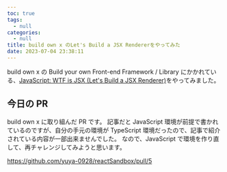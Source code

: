 ```yaml
---
toc: true
tags:
  - null
categories:
  - null
title: build own x のLet's Build a JSX Rendererをやってみた
date: 2023-07-04 23:38:11
---
```


build own x の Build your own Front-end Framework / Library にかかれている、[JavaScript: WTF is JSX (Let's Build a JSX Renderer)](https://jasonformat.com/wtf-is-jsx/)をやってみました。

## 今日の PR

build own x に取り組んだ PR です。
記事だと JavaScript 環境が前提で書かれているのですが、自分の手元の環境が TypeScript 環境だったので、記事で紹介されている内容が一部出来ませんでした。
なので、JavaScript で環境を作り直して、再チャレンジしてみようと思います。

https://github.com/yuya-0928/reactSandbox/pull/5
